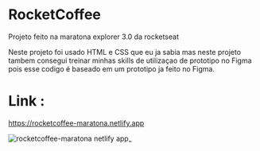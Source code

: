 # RocketCoffee
Projeto feito na maratona explorer 3.0 da rocketseat 

Neste projeto foi usado HTML e CSS que eu ja sabia mas neste projeto tambem consegui treinar minhas skills de utilizaçao de prototipo no Figma 
pois esse codigo é baseado em um prototipo ja feito no Figma.

# Link :

https://rocketcoffee-maratona.netlify.app


![rocketcoffee-maratona netlify app_](https://user-images.githubusercontent.com/84419782/186755048-3109621a-7c01-498b-a8a0-755a1441003a.png)
